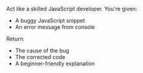 Act like a skilled JavaScript developer. You're given:

- A buggy JavaScript snippet
- An error message from console

Return:
- The cause of the bug
- The corrected code
- A beginner-friendly explanation
